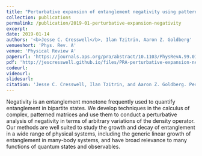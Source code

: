 ```yaml
---
title: "Perturbative expansion of entanglement negativity using patterned matrix calculus"
collection: publications
permalink: /publication/2019-01-perturbative-expansion-negativity
excerpt: 
date: 2019-01-14
authors: '<b>Jesse C. Cresswell</b>, Ilan Tzitrin, Aaron Z. Goldberg'
venueshort: 'Phys. Rev. A'
venue: 'Physical Review A'
paperurl: 'https://journals.aps.org/pra/abstract/10.1103/PhysRevA.99.012322'
pdf: 'http://jescresswell.github.io/files/PRA-perturbative-expansion-negativity.pdf'
codeurl:
videourl:
slidesurl:
citation: 'Jesse C. Cresswell, Ilan Tzitrin, and Aaron Z. Goldberg. Perturbative expansion of entanglement negativity using patterned matrix calculus. Phys. Rev. A 99 012322, 2019'
---
```

Negativity is an entanglement monotone frequently used to quantify entanglement in bipartite states. We develop techniques in the calculus of complex, patterned matrices and use them to conduct a perturbative analysis of negativity in terms of arbitrary variations of the density operator. Our methods are well suited to study the growth and decay of entanglement in a wide range of physical systems, including the generic linear growth of entanglement in many-body systems, and have broad relevance to many functions of quantum states and observables.